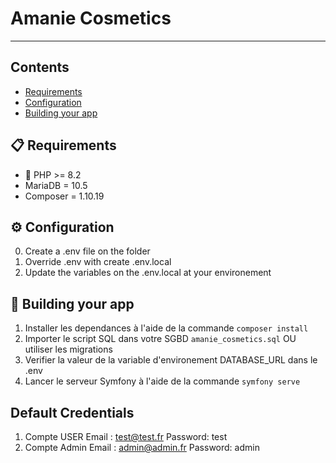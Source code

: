 
# Amanie Cosmetics
----------------

## Contents
-   [Requirements](#-requirements)
-   [Configuration](#-configuration)
-   [Building your app](#-building-your-app)

## 📋 Requirements
- :elephant: PHP >= 8.2
- MariaDB = 10.5
- Composer = 1.10.19

## :gear: Configuration
0. Create a .env file on the folder
1. Override .env with create .env.local 
2. Update the variables on the .env.local at your environement 


## 🎉 Building your app  
1. Installer les dependances à l'aide de la commande `composer install`
2. Importer le script SQL dans votre SGBD `amanie_cosmetics.sql` OU utiliser les migrations
3. Verifier la valeur de la variable d'environement DATABASE_URL dans le .env 
4. Lancer le serveur Symfony à l'aide de la commande `symfony serve`

## Default Credentials 
1. Compte USER
Email : test@test.fr
Password: test
2. Compte Admin
Email : admin@admin.fr
Password: admin